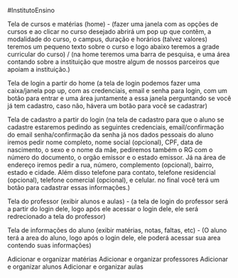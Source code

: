 #InstitutoEnsino

Tela de cursos e matérias (home) - (fazer uma janela com as opções de cursos e ao clicar no curso desejado abrirá um pop up que contêm, a modalidade do curso, o campus, duração e horários
(talvez valores) teremos um pequeno texto sobre o curso e logo abaixo teremos a grade curricular do curso) / (na home teremos uma barra de pesquisa, e uma área contando sobre
a instituição que mostre algum de nossos parceiros que apoiam a instituição.)

Tela de login a partir do home (a tela de login podemos fazer uma caixa/janela pop up, com as credenciais, email e senha para login, com um botão para entrar e 
uma área juntamente a essa janela perguntando se você já tem cadastro, caso não, hávera um botão para você se cadastrar)

Tela de cadastro a partir do login (na tela de cadastro para que o aluno se cadastre estaremos pedindo as seguintes credenciais, email/confirmação do email senha/confirmação da senha
já nos dados pessoais do aluno iremos pedir nome completo, nome social (opcional), CPF, data de nascimento, o sexo e o nome da mãe, pediremos também o RG com o número do documento, 
o orgão emissor e o estado emissor. Já na área de endereço iremos pedir a rua, número, complemento (opcional), bairro, estado e cidade. Além disso telefone para contato, 
telefone residencial (opcional), telefone comercial (opcional), e celular. no final você terá um botão para cadastrar essas informações.)

Tela do professor (exibir alunos e aulas) - (a tela de login do professor será a partir do login dele, logo após ele acessar o login dele, 
ele será redrecionado a tela do professor)

Tela de informações do aluno (exibir matérias, notas, faltas, etc) - (O aluno terá a area do aluno, logo após o login dele, 
ele poderá acessar sua area contendo suas informações)

Adicionar e organizar matérias
Adicionar e organizar professores
Adicionar e organizar alunos
Adicionar e organizar aulas
